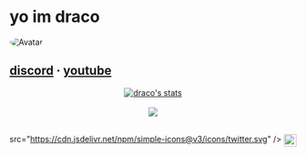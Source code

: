 # yo im draco

<img src="https://cdn.discordapp.com/avatars/763858757448892416/a_cb966c67864e745266b4c91455053067.gif?size=256&f=.gif" alt="Avatar" style="border-radius: 75%;">


 <a href="https://discord.bio/p/8203">discord</a> 
·
<a href="https://www.youtube.com/channel/UCz6rQbYu6HIw6bq9U9bMZlg">youtube</a>
-----

<center>
<a href="https://github.com/codeinelov">
  <img align="center" src="https://github-readme-stats.vercel.app/api?username=codeinelov&show_icons=true&include_all_commits=true&show_icons=true&title_color=fff&icon_color=0D1117&text_color=C8C8C8&bg_color=0D1117" alt="draco's stats" />
</a>
<br><br>
<a href="https://github.com/codeinelov?tab=repositories">
  <img align="center" src="https://github-readme-stats.vercel.app/api/top-langs/?username=0x31b&layout=compact&show_icons=true&title_color=fff&icon_color=0D1117&text_color=fff&bg_color=0D1117" />
</a>
<br>
<br>
</center>

src="https://cdn.jsdelivr.net/npm/simple-icons@v3/icons/twitter.svg" /></a><a href="https://discord.gg/XgpXMWk2bG" target="_blank" rel="nofollow"><img align="right" alt="Rezizt's Insta" width="22px" src="https://www.jing.fm/clipimg/full/243-2438094_discord-svg-chat-transparent-background-discord-logo-transparent.png" /></a>
